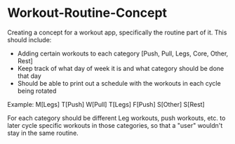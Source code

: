 # Workout-Routine-Concept

Creating a concept for a workout app, specifically the routine part of it. This should include:
  - Adding certain workouts to each category [Push, Pull, Legs, Core, Other, Rest]
  - Keep track of what day of week it is and what category should be done that day
  - Should be able to print out a schedule with the workouts in each cycle being rotated
  
Example:
M[Legs]   T[Push]   W[Pull]   T[Legs]   F[Push]   S[Other]   S[Rest]

For each category should be different Leg workouts, push workouts, etc. to later cycle specific workouts in those categories, so that a "user" wouldn't stay in the same routine.
